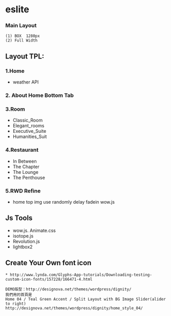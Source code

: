 # eslite

### Main  Layout

```
(1) BOX  1280px
(2) Full Width 

```



## Layout TPL:
### 1.Home
* weather API
### 2. About Home Bottom Tab
### 3.Room 
* Classic_Room 
* Elegant_rooms 
* Executive_Suite 
* Humanities_Suit

### 4.Restaurant
* In Between
* The Chapter
* The Lounge
* The Penthouse


### 5.RWD Refine
* home top img use randomly delay fadein wow.js


## Js Tools
* wow.js. Animate.css
* isotope.js
* Revolution.js
* lightbox2

## Create Your Own font icon
```
* http://www.lynda.com/Glyphs-App-tutorials/Downloading-testing-custom-icon-fonts/157228/166471-4.html

DEMO版型：http://designova.net/themes/wordpress/dignity/
我們用的首頁是
Home 04 / Teal Green Accent / Split Layout with BG Image Slider(alider to right)
http://designova.net/themes/wordpress/dignity/home_style_04/
```

